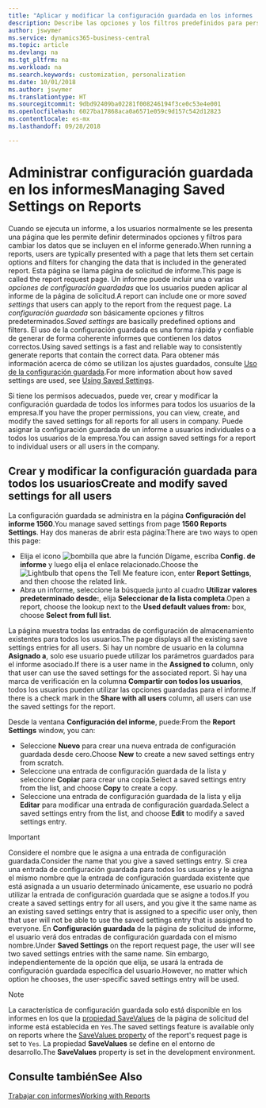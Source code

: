 ```yaml
---
title: "Aplicar y modificar la configuración guardada en los informes | Documentos de Microsoft"
description: Describe las opciones y los filtros predefinidos para personalizar un informe y para generar los datos correctos.
author: jswymer
ms.service: dynamics365-business-central
ms.topic: article
ms.devlang: na
ms.tgt_pltfrm: na
ms.workload: na
ms.search.keywords: customization, personalization
ms.date: 10/01/2018
ms.author: jswymer
ms.translationtype: HT
ms.sourcegitcommit: 9dbd92409ba02281f008246194f3ce0c53e4e001
ms.openlocfilehash: 6027ba17868aca0a6571e059c9d157c542d12823
ms.contentlocale: es-mx
ms.lasthandoff: 09/28/2018

---
```

# <a name="managing-saved-settings-on-reports"></a><span data-ttu-id="c55b9-103">Administrar configuración guardada en los informes</span><span class="sxs-lookup"><span data-stu-id="c55b9-103">Managing Saved Settings on Reports</span></span>
<span data-ttu-id="c55b9-104">Cuando se ejecuta un informe, a los usuarios normalmente se les presenta una página que les permite definir determinados opciones y filtros para cambiar los datos que se incluyen en el informe generado.</span><span class="sxs-lookup"><span data-stu-id="c55b9-104">When running a reports, users are typically presented with a page that lets them set certain options and filters for changing the data that is included in the generated report.</span></span> <span data-ttu-id="c55b9-105">Esta página se llama página de solicitud de informe.</span><span class="sxs-lookup"><span data-stu-id="c55b9-105">This page is called the report request page.</span></span> <span data-ttu-id="c55b9-106">Un informe puede incluir una o varias *opciones de configuración guardadas* que los usuarios pueden aplicar al informe de la página de solicitud.</span><span class="sxs-lookup"><span data-stu-id="c55b9-106">A report can include one or more *saved settings* that users can apply to the report from the request page.</span></span> <span data-ttu-id="c55b9-107">La *configuración guardada* son básicamente opciones y filtros predeterminados.</span><span class="sxs-lookup"><span data-stu-id="c55b9-107">*Saved settings* are basically predefined options and filters.</span></span> <span data-ttu-id="c55b9-108">El uso de la configuración guardada es una forma rápida y confiable de generar de forma coherente informes que contienen los datos correctos.</span><span class="sxs-lookup"><span data-stu-id="c55b9-108">Using saved settings is a fast and reliable way to consistently generate reports that contain the correct data.</span></span> <span data-ttu-id="c55b9-109">Para obtener más información acerca de cómo se utilizan los ajustes guardados, consulte [Uso de la configuración guardada](ui-work-report.md#SavedSettings).</span><span class="sxs-lookup"><span data-stu-id="c55b9-109">For more information about how saved settings are used, see [Using Saved Settings](ui-work-report.md#SavedSettings).</span></span>

<span data-ttu-id="c55b9-110">Si tiene los permisos adecuados, puede ver, crear y modificar la configuración guardada de todos los informes para todos los usuarios de la empresa.</span><span class="sxs-lookup"><span data-stu-id="c55b9-110">If you have the proper permissions, you can view, create, and modify the saved settings for all reports for all users in company.</span></span> <span data-ttu-id="c55b9-111">Puede asignar la configuración guardada de un informe a usuarios individuales o a todos los usuarios de la empresa.</span><span class="sxs-lookup"><span data-stu-id="c55b9-111">You can assign saved settings for a report to individual users or all users in the company.</span></span>

<!-- 
## Apply saved settings to a report
1. Open the report.

   The report request page appears.    
2. In the **Saved Settings** section of the page, set the **Name** field  to the saved settings that you want to use.

   The **Saved Settings** section only appears if the report has been run before or if there are existing saved settings entries. The saved settings entry called **Last used options and filters** is always available. These settings are the option and filter values that were used the last time you ran the report.

-->

## <a name="create-and-modify-saved-settings-for-all-users"></a><span data-ttu-id="c55b9-112">Crear y modificar la configuración guardada para todos los usuarios</span><span class="sxs-lookup"><span data-stu-id="c55b9-112">Create and modify saved settings for all users</span></span>
<span data-ttu-id="c55b9-113">La configuración guardada se administra en la página **Configuración del informe 1560**.</span><span class="sxs-lookup"><span data-stu-id="c55b9-113">You manage saved settings from page **1560 Reports Settings**.</span></span> <span data-ttu-id="c55b9-114">Hay dos maneras de abrir esta página:</span><span class="sxs-lookup"><span data-stu-id="c55b9-114">There are two ways to open this page:</span></span>
-   <span data-ttu-id="c55b9-115">Elija el icono ![bombilla que abre la función Dígame](media/ui-search/search_small.png "Dígame que desea hacer"), escriba **Config. de informe** y luego elija el enlace relacionado.</span><span class="sxs-lookup"><span data-stu-id="c55b9-115">Choose the ![Lightbulb that opens the Tell Me feature](media/ui-search/search_small.png "Tell me what you want to do") icon, enter **Report Settings**, and then choose the related link.</span></span>
-   <span data-ttu-id="c55b9-116">Abra un informe, seleccione la búsqueda junto al cuadro **Utilizar valores predeterminado desde:**, elija **Seleccionar de la lista completa**.</span><span class="sxs-lookup"><span data-stu-id="c55b9-116">Open a report, choose the lookup next to the **Used default values from:** box, choose **Select from full list**.</span></span>

<span data-ttu-id="c55b9-117">La página muestra todas las entradas de configuración de almacenamiento existentes para todos los usuarios.</span><span class="sxs-lookup"><span data-stu-id="c55b9-117">The page displays all the existing save settings entries for all users.</span></span> <span data-ttu-id="c55b9-118">Si hay un nombre de usuario en la columna **Asignado a**, solo ese usuario puede utilizar los parámetros guardados para el informe asociado.</span><span class="sxs-lookup"><span data-stu-id="c55b9-118">If there is a user name in the **Assigned to** column, only that user can use the saved settings for the associated report.</span></span> <span data-ttu-id="c55b9-119">Si hay una marca de verificación en la columna **Compartir con todos los usuarios**, todos los usuarios pueden utilizar las opciones guardadas para el informe.</span><span class="sxs-lookup"><span data-stu-id="c55b9-119">If there is a check mark in the **Share with all users** column, all users can use the saved settings for the report.</span></span>

<span data-ttu-id="c55b9-120">Desde la ventana **Configuración del informe**, puede:</span><span class="sxs-lookup"><span data-stu-id="c55b9-120">From the **Report Settings** window, you can:</span></span>
-   <span data-ttu-id="c55b9-121">Seleccione **Nuevo** para crear una nueva entrada de configuración guardada desde cero.</span><span class="sxs-lookup"><span data-stu-id="c55b9-121">Choose **New** to create a new saved settings entry from scratch.</span></span>
-   <span data-ttu-id="c55b9-122">Seleccione una entrada de configuración guardada de la lista y seleccione **Copiar** para crear una copia.</span><span class="sxs-lookup"><span data-stu-id="c55b9-122">Select a saved settings entry from the list, and choose **Copy** to create a copy.</span></span>
-   <span data-ttu-id="c55b9-123">Seleccione una entrada de configuración guardada de la lista y elija **Editar** para modificar una entrada de configuración guardada.</span><span class="sxs-lookup"><span data-stu-id="c55b9-123">Select a saved settings entry from the list, and choose **Edit** to modify a saved settings entry.</span></span>


> [!Important]
> <span data-ttu-id="c55b9-124">Considere el nombre que le asigna a una entrada de configuración guardada.</span><span class="sxs-lookup"><span data-stu-id="c55b9-124">Consider the name that you give a saved settings entry.</span></span> <span data-ttu-id="c55b9-125">Si crea una entrada de configuración guardada para todos los usuarios y le asigna el mismo nombre que la entrada de configuración guardada existente que está asignada a un usuario determinado únicamente, ese usuario no podrá utilizar la entrada de configuración guardada que se asigne a todos.</span><span class="sxs-lookup"><span data-stu-id="c55b9-125">If you create a saved settings entry for all users, and you give it the same name as an existing saved settings entry that is assigned to a specific user only, then that user will not be able to use the saved settings entry that is assigned to everyone.</span></span>  <span data-ttu-id="c55b9-126">En **Configuración guardada** de la página de solicitud de informe, el usuario verá dos entradas de configuración guardada con el mismo nombre.</span><span class="sxs-lookup"><span data-stu-id="c55b9-126">Under **Saved Settings** on the report request page, the user will see two saved settings entries with the same name.</span></span> <span data-ttu-id="c55b9-127">Sin embargo, independientemente de la opción que elija, se usará la entrada de configuración guardada específica del usuario.</span><span class="sxs-lookup"><span data-stu-id="c55b9-127">However, no matter which option he chooses, the user-specific saved settings entry will be used.</span></span>

> [!NOTE]
> <span data-ttu-id="c55b9-128">La característica de configuración guardada solo está disponible en los informes en los que la [propiedad SaveValues](https://docs.microsoft.com/en-us/dynamics-nav/savevalues-property) de la página de solicitud del informe está establecida en `Yes`.</span><span class="sxs-lookup"><span data-stu-id="c55b9-128">The saved settings feature is available only on reports where the [SaveValues property](https://docs.microsoft.com/en-us/dynamics-nav/savevalues-property) of the report's request page is set to `Yes`.</span></span> <span data-ttu-id="c55b9-129">La propiedad **SaveValues** se define en el entorno de desarrollo.</span><span class="sxs-lookup"><span data-stu-id="c55b9-129">The **SaveValues** property is set in the development environment.</span></span>  

## <a name="see-also"></a><span data-ttu-id="c55b9-130">Consulte también</span><span class="sxs-lookup"><span data-stu-id="c55b9-130">See Also</span></span>
[<span data-ttu-id="c55b9-131">Trabajar con informes</span><span class="sxs-lookup"><span data-stu-id="c55b9-131">Working with Reports</span></span>](ui-work-report.md)  

